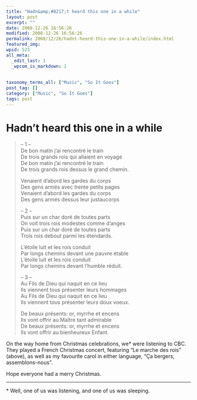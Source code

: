 ```yaml
---
title: "Hadn&amp;#8217;t heard this one in a while"
layout: post
excerpt: ""
date: 2008-12-26 16:56:26
modified: 2008-12-26 16:56:26
permalink: 2008/12/26/hadnt-heard-this-one-in-a-while/index.html
featured_img: 
wpid: 523
all_meta: 
  _edit_last: 1
  _wpcom_is_markdown: 1
  
  
taxonomy_terms_all: ["Music", "So It Goes"]
post_tag: []
category: ["Music", "So It Goes"]
tags: post
---
```


# Hadn&#8217;t heard this one in a while

> – 1 –  
> De bon matin j’ai rencontré le train  
> De trois grands rois qui allaient en voyage  
> De bon matin j’ai rencontré le train  
> De trois grands rois dessus le grand chemin.
> 
> Venaient d’abord les gardes du corps  
> Des gens armés avec trente petits pages  
> Venaient d’abord les gardes du corps  
> Des gens armés dessus leur justaucorps
> 
> – 2 –  
> Puis sur un char doré de toutes parts  
> On voit trois rois modestes comme d’anges  
> Puis sur un char doré de toutes parts  
> Trois rois debout parmi les étendards.
> 
> L’étoile luit et les rois conduit  
> Par longs chemins devant une pauvre étable  
> L’étoile luit et les rois conduit  
> Par longs chemins devant l’humble réduit.
> 
> – 3 –  
> Au Fils de Dieu qui naquit en ce lieu  
> Ils viennent tous présenter leurs hommages  
> Au Fils de Dieu qui naquit en ce lieu  
> Ils viennent tous présenter leurs doux voeux.
> 
> De beaux présents: or, myrrhe et encens  
> Ils vont offrir au Maître tant admirable  
> De beaux présents: or, myrrhe et encens  
> Ils vont offrir au bienheureux Enfant.

On the way home from Christmas celebrations, we\* were listening to CBC. They played a French Christmas concert, featuring “Le marche des rois” (above), as well as my favourite carol in either language, “Ça bergers, assemblons-nous”.

Hope everyone had a merry Christmas.

- - - - - -

\* Well, one of us was listening, and one of us was sleeping.